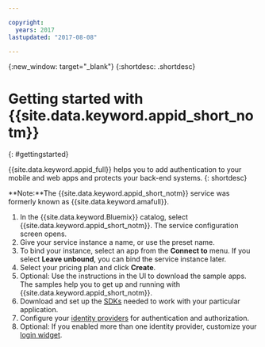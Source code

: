 ```yaml
---

copyright:
  years: 2017
lastupdated: "2017-08-08"

---
```


{:new_window: target="_blank"}
{:shortdesc: .shortdesc}

# Getting started with {{site.data.keyword.appid_short_notm}}
{: #gettingstarted}

{{site.data.keyword.appid_full}} helps you to add authentication to your mobile and web apps and protects your back-end systems.
{: shortdesc}

**Note:**The {{site.data.keyword.appid_short_notm}} service was formerly known as {{site.data.keyword.amafull}}.


1. In the {{site.data.keyword.Bluemix}} catalog, select {{site.data.keyword.appid_short_notm}}. The service configuration screen opens.
2. Give your service instance a name, or use the preset name.
3. To bind your instance, select an app from the **Connect to** menu. If you select **Leave unbound**, you can bind the service instance later.
4. Select your pricing plan and click **Create**.
5. Optional: Use the instructions in the UI to download the sample apps. The samples help you to get up and running with {{site.data.keyword.appid_short_notm}}.
6. Download and set up the [SDKs](/docs/services/appid/relatedlinks.html) needed to work with your particular application.
7. Configure your [identity providers](/docs/services/appid/identity-providers.html) for authentication and authorization.
8. Optional: If you enabled more than one identity provider, customize your [login widget](/docs/services/appid/login-widget.html).
